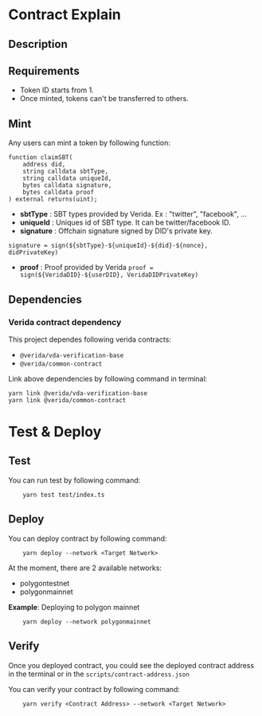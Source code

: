 # Contract Explain
## Description

## Requirements
- Token ID starts from 1.
- Once minted, tokens can't be transferred to others.

## Mint
Any users can mint a token by following function:
```
function claimSBT(
    address did,
    string calldata sbtType,
    string calldata uniqueId,
    bytes calldata signature,
    bytes calldata proof
) external returns(uint);
```
- **sbtType** : SBT types provided by Verida. Ex : "twitter", "facebook", ...
- **uniqueId** : Uniques id of SBT type. It can be twitter/facebook ID.
- **signature** : Offchain signature signed by DID's private key.

`signature = sign(${sbtType}-${uniqueId}-${did}-${nonce}, didPrivateKey)`
- **proof** : Proof provided by Verida 
`proof = sign(${VeridaDID}-${userDID}, VeridaDIDPrivateKey)`

## Dependencies
### Verida contract dependency
This project dependes following verida contracts:
- `@verida/vda-verification-base`
- `@verida/common-contract`

Link above dependencies by following command in terminal:
```
yarn link @verida/vda-verification-base
yarn link @verida/common-contract
```

# Test & Deploy
## Test
You can run test by following command:
```
    yarn test test/index.ts
``` 

## Deploy
You can deploy contract by following command:
```
    yarn deploy --network <Target Network>
```
At the moment, there are 2 available networks:
- polygontestnet
- polygonmainnet

__Example__: Deploying to polygon mainnet
```
    yarn deploy --network polygonmainnet
```

## Verify
Once you deployed contract, you could see the deployed contract address in the terminal or in the `scripts/contract-address.json`

You can verify your contract by following command:
```
    yarn verify <Contract Address> --network <Target Network>
```